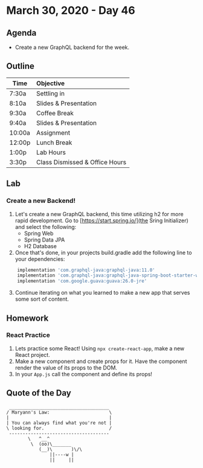 # March 30, 2020 - Day 46


## Agenda

- Create a new GraphQL backend for the week. 

## Outline

| Time   | Objective                        |
| -------|:---------------------------------|
| 7:30a  | Settling in                      |
| 8:10a  | Slides & Presentation            |
| 9:30a  | Coffee Break                     |
| 9:40a  | Slides & Presentation            |
| 10:00a | Assignment                       |
| 12:00p | Lunch Break                      |
| 1:00p  | Lab Hours                        |
| 3:30p  | Class Dismissed & Office Hours   |

## Lab

### Create a new Backend! 

1. Let's create a new GraphQL backend, this time utilizing h2 for more rapid development. Go to [https://start.spring.io/](the Sring Initializer) and select the following: 
    - Spring Web
    - Spring Data JPA
    - H2 Database
2. Once that's done, in your projects build.gradle add the following line to your dependencies:

```groovy
	implementation 'com.graphql-java:graphql-java:11.0'
	implementation 'com.graphql-java:graphql-java-spring-boot-starter-webmvc:1.0'
	implementation 'com.google.guava:guava:26.0-jre'
```
3. Continue iterating on what you learned to make a new app that serves some sort of content. 

## Homework

### React Practice

1. Lets practice some React! Using `npx create-react-app`, make a new React project. 
2. Make a new component and create props for it. Have the component render the value of its props to the DOM. 
3. In your `App.js` call the component and define its props! 

## Quote of the Day 
```
 _____________________________________
/ Maryann's Law:                      \
|                                     |
| You can always find what you're not |
\ looking for.                        /
 -------------------------------------
        \   ^__^
         \  (oo)\_______
            (__)\       )\/\
                ||----w |
                ||     ||
```